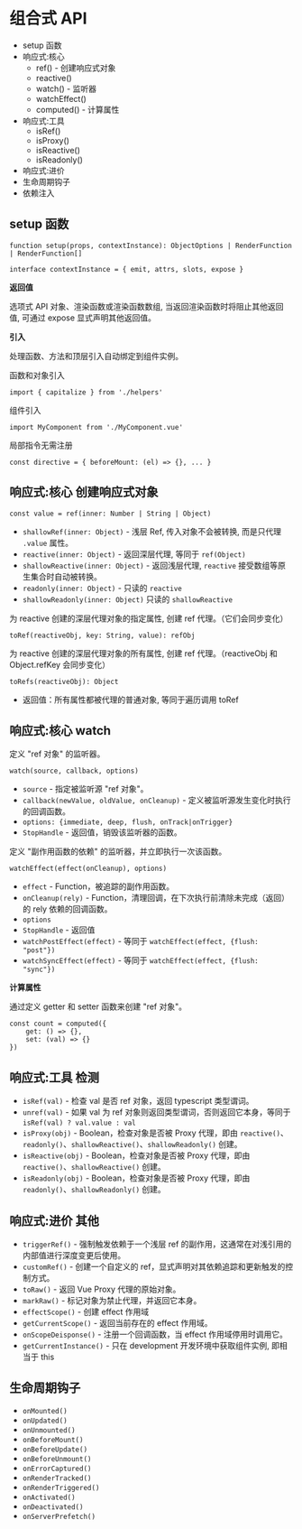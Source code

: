# 组合式 API

- setup 函数
- 响应式:核心
	+ 	ref() - 创建响应式对象
	+ 	reactive()
	+ 	watch() - 监听器
	+ 	watchEffect()
	+ 	computed() - 计算属性
- 响应式:工具
	+ 	isRef()
	+ 	isProxy()
	+ 	isReactive()
	+ 	isReadonly()
- 响应式:进价
- 生命周期钩子
- 依赖注入

## setup 函数

	function setup(props, contextInstance): ObjectOptions | RenderFunction | RenderFunction[]

	interface contextInstance = { emit, attrs, slots, expose }

**返回值**

选项式 API 对象、渲染函数或渲染函数数组,
当返回渲染函数时将阻止其他返回值, 可通过 expose 显式声明其他返回值。

**引入**

处理函数、方法和顶层引入自动绑定到组件实例。

函数和对象引入 

	import { capitalize } from './helpers'

组件引入 

	import MyComponent from './MyComponent.vue'

局部指令无需注册

	const directive = { beforeMount: (el) => {}, ... }

## 响应式:核心 创建响应式对象

	const value = ref(inner: Number | String | Object)

- `shallowRef(inner: Object)` - 浅层 Ref, 传入对象不会被转换, 而是只代理 `.value` 属性。
- `reactive(inner: Object)` - 返回深层代理, 等同于 `ref(Object)`
- `shallowReactive(inner: Object)` - 返回浅层代理, `reactive` 接受数组等原生集合时自动被转换。
- `readonly(inner: Object)` - 只读的 `reactive`
- `shallowReadonly(inner: Object)` 只读的 `shallowReactive`

为 reactive 创建的深层代理对象的指定属性, 创建 ref 代理。（它们会同步变化）

	toRef(reactiveObj, key: String, value): refObj

为 reactive 创建的深层代理对象的所有属性, 创建 ref 代理。（reactiveObj 和 Object.refKey 会同步变化）

	toRefs(reactiveObj): Object

- 返回值：所有属性都被代理的普通对象, 等同于遍历调用 toRef

## 响应式:核心 watch

定义 "ref 对象" 的监听器。

	watch(source, callback, options) 

- `source` - 指定被监听源 "ref 对象"。
- `callback(newValue, oldValue, onCleanup)` - 定义被监听源发生变化时执行的回调函数。
- `options: {immediate, deep, flush, onTrack|onTrigger}`
- `StopHandle` - 返回值，销毁该监听器的函数。

定义 "副作用函数的依赖" 的监听器，并立即执行一次该函数。

	watchEffect(effect(onCleanup), options)

- `effect` - Function，被追踪的副作用函数。
- `onCleanup(rely)` - Function，清理回调，在下次执行前清除未完成（返回）的 rely 依赖的回调函数。
- `options`
- `StopHandle` - 返回值
- `watchPostEffect(effect)` - 等同于 `watchEffect(effect, {flush: "post"})`
- `watchSyncEffect(effect)` - 等同于 `watchEffect(effect, {flush: "sync"})`

**计算属性**

通过定义 getter 和 setter 函数来创建 "ref 对象"。

	const count = computed({
		get: () => {},
		set: (val) => {}
	})

## 响应式:工具 检测

- `isRef(val)` - 检查 val 是否 ref 对象，返回 typescript 类型谓词。
- `unref(val)` - 如果 val 为 ref 对象则返回类型谓词，否则返回它本身，等同于 `isRef(val) ? val.value : val`
- `isProxy(obj)` - Boolean，检查对象是否被 Proxy 代理，即由 `reactive()`、`readonly()`、`shallowReactive()`、`shallowReadonly()` 创建。 
- `isReactive(obj)` - Boolean，检查对象是否被 Proxy 代理，即由 `reactive()`、`shallowReactive()` 创建。 
- `isReadonly(obj)` - Boolean，检查对象是否被 Proxy 代理，即由 `readonly()`、`shallowReadonly()` 创建。 

## 响应式:进价 其他

- `triggerRef()` - 强制触发依赖于一个浅层 ref 的副作用，这通常在对浅引用的内部值进行深度变更后使用。
- `customRef()` - 创建一个自定义的 ref，显式声明对其依赖追踪和更新触发的控制方式。
- `toRaw()` - 返回 Vue Proxy 代理的原始对象。
- `markRaw()` - 标记对象为禁止代理，并返回它本身。
- `effectScope()` - 创建 effect 作用域
- `getCurrentScope()` - 返回当前存在的 effect 作用域。
- `onScopeDeisponse()` - 注册一个回调函数，当 effect 作用域停用时调用它。
- `getCurrentInstance()` - 只在 development 开发环境中获取组件实例, 即相当于 this

## 生命周期钩子

- `onMounted()`
- `onUpdated()`
- `onUnmounted()`
- `onBeforeMount()`
- `onBeforeUpdate()`
- `onBeforeUnmount()`
- `onErrorCaptured()`
- `onRenderTracked()`
- `onRenderTriggered()`
- `onActivated()`
- `onDeactivated()`
- `onServerPrefetch()`